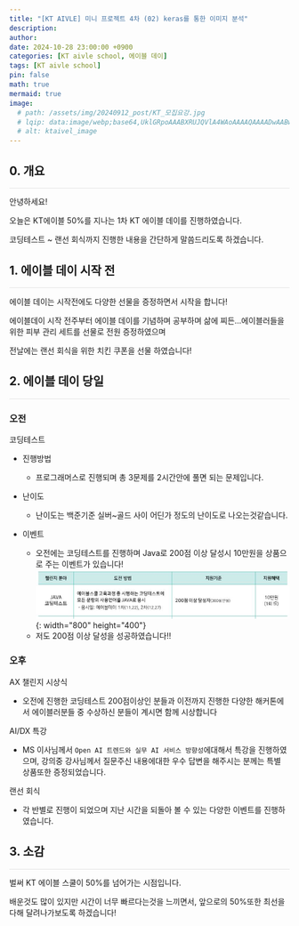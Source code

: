 ```yaml
---
title: "[KT AIVLE] 미니 프로젝트 4차 (02) keras를 통한 이미지 분석"
description: 
author:
date: 2024-10-28 23:00:00 +0900
categories: [KT aivle school, 에이블 데이]
tags: [KT aivle school]
pin: false
math: true
mermaid: true
image:
  # path: /assets/img/20240912_post/KT_모집요강.jpg
  # lqip: data:image/webp;base64,UklGRpoAAABXRUJQVlA4WAoAAAAQAAAADwAABwAAQUxQSDIAAAARL0AmbZurmr57yyIiqE8oiG0bejIYEQTgqiDA9vqnsUSI6H+oAERp2HZ65qP/VIAWAFZQOCBCAAAA8AEAnQEqEAAIAAVAfCWkAALp8sF8rgRgAP7o9FDvMCkMde9PK7euH5M1m6VWoDXf2FkP3BqV0ZYbO6NA/VFIAAAA
  # alt: ktaivel_image
---
```





## **0. 개요**
<hr style="height: 0.5px; background-color: rgba(0, 0, 0, .1); border: none;" /> 
안녕하세요!

오늘은 KT에이블 50%를 지나는 1차 KT 에이블 데이를 진행하였습니다.  

코딩테스트 ~ 랜선 회식까지 진행한 내용을 간단하게 말씀드리도록 하겠습니다.

## **1. 에이블 데이 시작 전**
<hr style="height: 0.5px; background-color: rgba(0, 0, 0, .1); border: none;" /> 

에이블 데이는 시작전에도 다양한 선물을 증정하면서 시작을 합니다!  

에이블데이 시작 전주부터 에이블 데이를 기념하며 공부하며 삶에 찌든...에이블러들을 위한 피부 관리 세트를 선물로 전원 증정하였으며

전날에는 랜선 회식을 위한 치킨 쿠폰을 선물 하였습니다!

## **2. 에이블 데이 당일**
<hr style="height: 0.5px; background-color: rgba(0, 0, 0, .1); border: none;" /> 

### 오전
코딩테스트
- 진행방법
  - 프로그래머스로 진행되며 총 3문제를 2시간안에 풀면 되는 문제입니다.

- 난이도
  - 난이도는 백준기준 실버~골드 사이 어딘가 정도의 난이도로 나오는것같습니다.

- 이벤트
  - 오전에는 코딩테스트를 진행하며 Java로 200점 이상 달성시 10만원을 상품으로 주는 이벤트가 있습니다!
  ![Desktop View](/assets/img/20241122_post/java.JPG){: width="800" height="400"}
  - 저도 200점 이상 달성을 성공하였습니다!!

### 오후
AX 챌린지 시상식
- 오전에 진행한 코딩테스트 200점이상인 분들과 이전까지 진행한 다양한 해커톤에서 에이블러분들 중 수상하신 분들이 계시면 함께 시상합니다

AI/DX 특강
- MS 이사님께서 `Open AI 트렌드와 실무 AI 서비스 방향성`에대해서 특강을 진행하였으며, 강의중 강사님께서 질문주신 내용에대한 우수 답변을 해주시는 분께는 특별 상품또한 증정되었습니다.

랜선 회식
- 각 반별로 진행이 되었으며 지난 시간을 되돌아 볼 수 있는 다양한 이벤트를 진행하였습니다.

## **3. 소감**
<hr style="height: 0.5px; background-color: rgba(0, 0, 0, .1); border: none;" /> 

벌써 KT 에이블 스쿨이 50%를 넘어가는 시점입니다.  

배운것도 많이 있지만 시간이 너무 빠르다는것을 느끼면서, 앞으로의 50%또한 최선을 다해 달려나가보도록 하겠습니다!